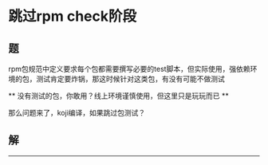 # 跳过rpm check阶段

## 题

rpm包规范中定义要求每个包都需要撰写必要的test脚本，但实际使用，强依赖环境的包，测试肯定要炸锅，那这时候针对这类包，有没有可能不做测试


** 没有测试的包，你敢用？线上环境谨慎使用，但这里只是玩玩而已 **


那么问题来了，koji编译，如果跳过包测试？



## 解














---
